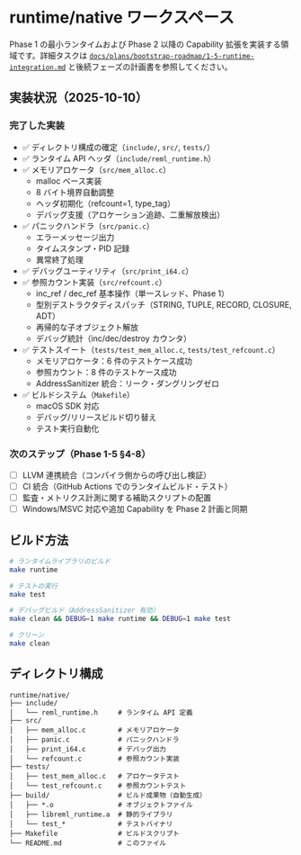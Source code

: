 # runtime/native ワークスペース

Phase 1 の最小ランタイムおよび Phase 2 以降の Capability 拡張を実装する領域です。詳細タスクは [`docs/plans/bootstrap-roadmap/1-5-runtime-integration.md`](../../docs/plans/bootstrap-roadmap/1-5-runtime-integration.md) と後続フェーズの計画書を参照してください。

## 実装状況（2025-10-10）

### 完了した実装
- ✅ ディレクトリ構成の確定（`include/`, `src/`, `tests/`）
- ✅ ランタイム API ヘッダ（`include/reml_runtime.h`）
- ✅ メモリアロケータ（`src/mem_alloc.c`）
  - malloc ベース実装
  - 8 バイト境界自動調整
  - ヘッダ初期化（refcount=1, type_tag）
  - デバッグ支援（アロケーション追跡、二重解放検出）
- ✅ パニックハンドラ（`src/panic.c`）
  - エラーメッセージ出力
  - タイムスタンプ・PID 記録
  - 異常終了処理
- ✅ デバッグユーティリティ（`src/print_i64.c`）
- ✅ 参照カウント実装（`src/refcount.c`）
  - inc_ref / dec_ref 基本操作（単一スレッド、Phase 1）
  - 型別デストラクタディスパッチ（STRING, TUPLE, RECORD, CLOSURE, ADT）
  - 再帰的な子オブジェクト解放
  - デバッグ統計（inc/dec/destroy カウンタ）
- ✅ テストスイート（`tests/test_mem_alloc.c`, `tests/test_refcount.c`）
  - メモリアロケータ：6 件のテストケース成功
  - 参照カウント：8 件のテストケース成功
  - AddressSanitizer 統合：リーク・ダングリングゼロ
- ✅ ビルドシステム（`Makefile`）
  - macOS SDK 対応
  - デバッグ/リリースビルド切り替え
  - テスト実行自動化

### 次のステップ（Phase 1-5 §4-8）
- [ ] LLVM 連携統合（コンパイラ側からの呼び出し検証）
- [ ] CI 統合（GitHub Actions でのランタイムビルド・テスト）
- [ ] 監査・メトリクス計測に関する補助スクリプトの配置
- [ ] Windows/MSVC 対応や追加 Capability を Phase 2 計画と同期

## ビルド方法

```bash
# ランタイムライブラリのビルド
make runtime

# テストの実行
make test

# デバッグビルド（AddressSanitizer 有効）
make clean && DEBUG=1 make runtime && DEBUG=1 make test

# クリーン
make clean
```

## ディレクトリ構成

```
runtime/native/
├── include/
│   └── reml_runtime.h     # ランタイム API 定義
├── src/
│   ├── mem_alloc.c        # メモリアロケータ
│   ├── panic.c            # パニックハンドラ
│   ├── print_i64.c        # デバッグ出力
│   └── refcount.c         # 参照カウント実装
├── tests/
│   ├── test_mem_alloc.c   # アロケータテスト
│   └── test_refcount.c    # 参照カウントテスト
├── build/                 # ビルド成果物（自動生成）
│   ├── *.o                # オブジェクトファイル
│   ├── libreml_runtime.a  # 静的ライブラリ
│   └── test_*             # テストバイナリ
├── Makefile               # ビルドスクリプト
└── README.md              # このファイル
```
